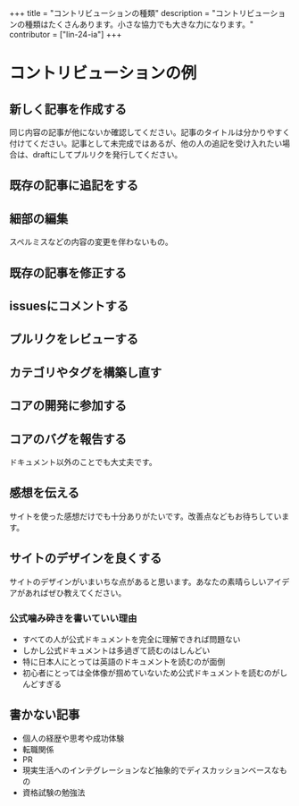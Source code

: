 +++
title = "コントリビューションの種類"
description = "コントリビューションの種類はたくさんあります。小さな協力でも大きな力になります。"
contributor = ["lin-24-ia"]
+++

# コントリビューションの例

## 新しく記事を作成する

同じ内容の記事が他にないか確認してください。記事のタイトルは分かりやすく付けてください。記事として未完成ではあるが、他の人の追記を受け入れたい場合は、draftにしてプルリクを発行してください。

## 既存の記事に追記をする

## 細部の編集

スペルミスなどの内容の変更を伴わないもの。

## 既存の記事を修正する

## issuesにコメントする

## プルリクをレビューする


## カテゴリやタグを構築し直す

## コアの開発に参加する

## コアのバグを報告する

ドキュメント以外のことでも大丈夫です。

## 感想を伝える

サイトを使った感想だけでも十分ありがたいです。改善点などもお待ちしています。

## サイトのデザインを良くする

サイトのデザインがいまいちな点があると思います。あなたの素晴らしいアイデアがあればぜひ教えてください。

###  公式噛み砕きを書いていい理由

- すべての人が公式ドキュメントを完全に理解できれば問題ない
- しかし公式ドキュメントは多過ぎて読むのはしんどい
- 特に日本人にとっては英語のドキュメントを読むのが面倒
- 初心者にとっては全体像が掴めていないため公式ドキュメントを読むのがしんどすぎる

## 書かない記事

- 個人の経歴や思考や成功体験
- 転職関係
- PR
- 現実生活へのインテグレーションなど抽象的でディスカッションベースなもの
- 資格試験の勉強法